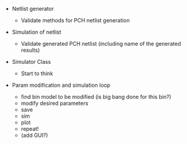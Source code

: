 * Netlist generator
  - Validate methods for PCH netlist generation
* Simulation of netlist 
  - Validate generated PCH netlist (including name of the generated results)
* Simulator Class
  - Start to think 

* Param modification and simulation loop
  - find bin model to be modified (is big bang done for this bin?)
  - modify desired parameters
  - save
  - sim
  - plot
  - repeat!
  - (add GUI?)

